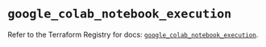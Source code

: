 # `google_colab_notebook_execution`

Refer to the Terraform Registry for docs: [`google_colab_notebook_execution`](https://registry.terraform.io/providers/hashicorp/google/6.43.0/docs/resources/colab_notebook_execution).
